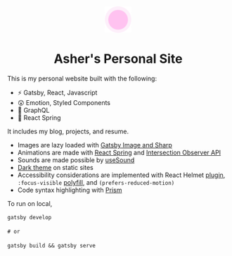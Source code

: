 <p align="center">
  <img alt="site-logo" src="./src/images/projects/ashers-website.png" width="60" />
</p>
<h1 align="center">
  Asher's Personal Site
</h1>

This is my personal website built with the following:

- ⚡ Gatsby, React, Javascript
- 😲 Emotion, Styled Components
- 🚀 GraphQL
- 🦘 React Spring

It includes my blog, projects, and resume. 

- Images are lazy loaded with [Gatsby Image and Sharp](https://www.gatsbyjs.com/docs/working-with-images/)
- Animations are made with [React Spring](https://www.react-spring.io/) and [Intersection Observer API](https://developer.mozilla.org/en-US/docs/Web/API/Intersection_Observer_API)
- Sounds are made possible by [useSound](https://github.com/joshwcomeau/use-sound)
- [Dark theme](https://www.joshwcomeau.com/react/dark-mode/) on static sites
- Accessibility considerations are implemented with React Helmet [plugin](https://www.gatsbyjs.com/plugins/gatsby-plugin-react-helmet/), `:focus-visible` [polyfill](https://github.com/WICG/focus-visible), and `(prefers-reduced-motion)`
- Code syntax highlighting with [Prism](https://github.com/PrismJS/prism)

To run on local,

```shell
gatsby develop

# or

gatsby build && gatsby serve
```

